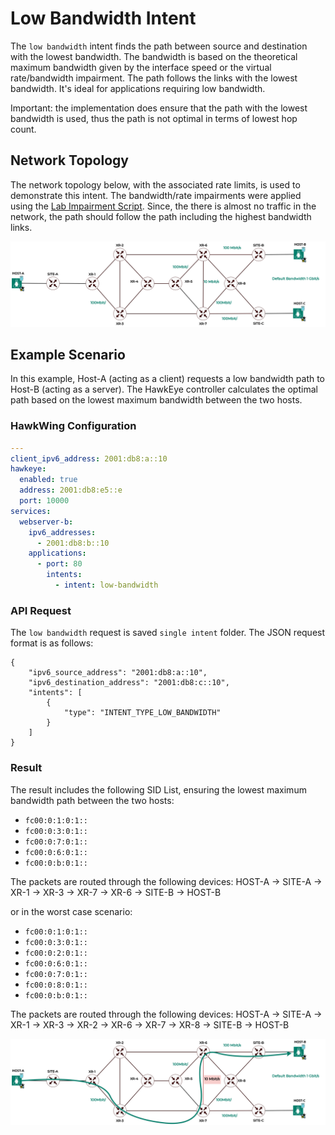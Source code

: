 # Low Bandwidth Intent
The `low bandwidth` intent finds the path between source and destination with the lowest bandwidth. The bandwidth is based on the theoretical maximum bandwidth given by the interface speed or the virtual rate/bandwidth impairment. The path follows the links with the lowest bandwidth.
It's ideal for applications requiring low bandwidth.

Important: the implementation does ensure that the path with the lowest bandwidth is used, thus the path is not optimal in terms of lowest hop count.

## Network Topology
The network topology below, with the associated rate limits, is used to demonstrate this intent. The bandwidth/rate impairments were applied using the [Lab Impairment Script](https://github.com/hawkv6/network/blob/main/docs/network.md#lab-impairments-scripts). Since, the there is almost no traffic in the network, the path should follow the path including the highest bandwidth links.

![Hawkv6 Network with Bandwidth Impairments](../../images/hawkv6-network-bw.drawio.svg)

## Example Scenario
In this example, Host-A (acting as a client) requests a low bandwidth path to Host-B (acting as a server). The HawkEye controller calculates the optimal path based on the lowest maximum bandwidth between the two hosts.

### HawkWing Configuration
```yaml
---
client_ipv6_address: 2001:db8:a::10
hawkeye:
  enabled: true
  address: 2001:db8:e5::e
  port: 10000
services:
  webserver-b:
    ipv6_addresses:
      - 2001:db8:b::10
    applications:
      - port: 80
        intents:
          - intent: low-bandwidth
```

### API Request
The `low bandwidth` request is saved `single intent` folder. The JSON request format is as follows:
```
{
    "ipv6_source_address": "2001:db8:a::10",
    "ipv6_destination_address": "2001:db8:c::10",
    "intents": [
        {
            "type": "INTENT_TYPE_LOW_BANDWIDTH"
        }
    ]
}
```

### Result 
The result includes the following SID List, ensuring the lowest maximum bandwidth path between the two hosts:
- `fc00:0:1:0:1::`
- `fc00:0:3:0:1::`
- `fc00:0:7:0:1::`
- `fc00:0:6:0:1::`
- `fc00:0:b:0:1::`

The packets are routed through the following devices:
HOST-A -> SITE-A -> XR-1 -> XR-3 -> XR-7 -> XR-6 -> SITE-B -> HOST-B

or in the worst case scenario:

- `fc00:0:1:0:1::`
- `fc00:0:3:0:1::`
- `fc00:0:2:0:1::`
- `fc00:0:6:0:1::`
- `fc00:0:7:0:1::`
- `fc00:0:8:0:1::`
- `fc00:0:b:0:1::`

The packets are routed through the following devices:
HOST-A -> SITE-A -> XR-1 -> XR-3 -> XR-2 -> XR-6 -> XR-7 -> XR-8 -> SITE-B -> HOST-B

![Low Bandwidth Path](../../images/hawkv6-low-bw-intent.drawio.svg)

